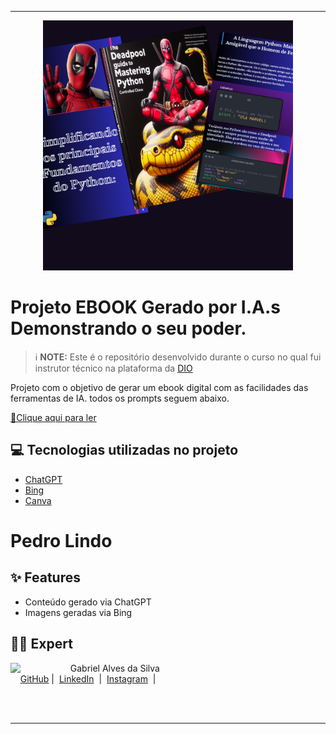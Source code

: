 
-------

<p align="center">
<img 
    src="CAPA.png"
    width="400"  
/>
</p>


</p>

# Projeto EBOOK Gerado por I.A.s Demonstrando o seu poder.


 > ℹ️ **NOTE:** Este é o repositório desenvolvido durante o curso no qual fui instrutor técnico na plataforma da [DIO](https://dio.me)

Projeto com o objetivo de gerar um ebook digital com as facilidades das ferramentas de IA. todos os prompts
seguem abaixo.

<a href="https://github.com/Gbrielvs/Ebook/blob/main/EBOOK.pdf" title="View PDF now"> 📕Clique aqui para ler</a>

## 💻 Tecnologias utilizadas no projeto

- [ChatGPT](https://chat.openai.com/) 
- [Bing](https://www.midjourney.com/app/)
- [Canva](https://www.microsoft.com/en/microsoft-365/powerpoint)

<h1>
    Pedro Lindo
</h1>

## ✨ Features

- Conteúdo gerado via ChatGPT
- Imagens geradas via Bing


## 👨‍💻 Expert

<p>
    <img 
      align=left 
      margin=10 
      width=80 
      src="[https://www.linkedin.com/in/gabrielalves-silva/"]
    />
    <p>&nbsp&nbsp&nbsp Gabriel Alves da Silva<br>
    &nbsp&nbsp&nbsp
    <a href="https://github.com/Gbrielvs/Gbrielvs">
    GitHub</a>&nbsp;|&nbsp;
    <a href="">LinkedIn</a>
&nbsp;|&nbsp;
    <a href="https://www.instagram.com/gbrielvs_/">
    Instagram</a>
&nbsp;|&nbsp;</p>
</p>
<br/><br/>
<p>

---

